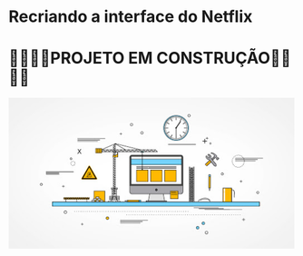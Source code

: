 # Recriando a interface do Netflix
# 🚧🚧🚧🚧PROJETO EM CONSTRUÇÃO🚧🚧🚧🚧
![Projetoemprodução](./img/projeto-em-construcao.jpg)
